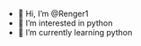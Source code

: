 - 👋 Hi, I’m @Renger1
- 👀 I’m interested in python
- 🌱 I’m currently learning python
<!---
Renger1/Renger1 is a ✨ special ✨ repository because its `README.md` (this file) appears on your GitHub profile.
You can click the Preview link to take a look at your changes.
--->
